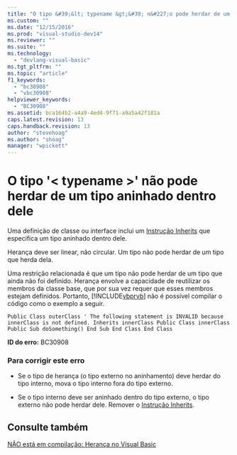 ```yaml
---
title: "O tipo &#39;&lt; typename &gt;&#39; n&#227;o pode herdar de um tipo aninhado dentro dele | Microsoft Docs"
ms.custom: ""
ms.date: "12/15/2016"
ms.prod: "visual-studio-dev14"
ms.reviewer: ""
ms.suite: ""
ms.technology: 
  - "devlang-visual-basic"
ms.tgt_pltfrm: ""
ms.topic: "article"
f1_keywords: 
  - "bc30908"
  - "vbc30908"
helpviewer_keywords: 
  - "BC30908"
ms.assetid: bca164b2-a4a9-4ed4-9f71-a9a5a42f181a
caps.latest.revision: 13
caps.handback.revision: 13
author: "stevehoag"
ms.author: "shoag"
manager: "wpickett"
---
```

# O tipo &#39;&lt; typename &gt;&#39; n&#227;o pode herdar de um tipo aninhado dentro dele
Uma definição de classe ou interface inclui um [Instrução Inherits](../../visual-basic/language-reference/statements/inherits-statement.md) que especifica um tipo aninhado dentro dele.  
  
 Herança deve ser linear, não circular. Um tipo não pode herdar de um tipo que herda dela.  
  
 Uma restrição relacionada é que um tipo não pode herdar de um tipo que ainda não foi definido. Herança envolve a capacidade de reutilizar os membros da classe base, que por sua vez requer que esses membros estejam definidos. Portanto, [!INCLUDE[vbprvb](../../csharp/programming-guide/concepts/linq/includes/vbprvb_md.md)] não é possível compilar o código como o exemplo a seguir.  
  
```  
Public Class outerClass ' The following statement is INVALID because innerClass is not defined. Inherits innerClass Public Class innerClass Public Sub doSomething() End Sub End Class End Class  
```  
  
 **ID do erro:** BC30908  
  
### Para corrigir este erro  
  
-   Se o tipo de herança \(o tipo externo no aninhamento\) deve herdar do tipo interno, mova o tipo interno fora do tipo externo.  
  
-   Se o tipo interno deve ser aninhado dentro do tipo externo, o tipo externo não pode herdar dele. Remover o [Instrução Inherits](../../visual-basic/language-reference/statements/inherits-statement.md).  
  
## Consulte também  
 [NÃO está em compilação: Herança no Visual Basic](http://msdn.microsoft.com/pt-br/e5e6e240-ed31-4657-820c-079b7c79313c)